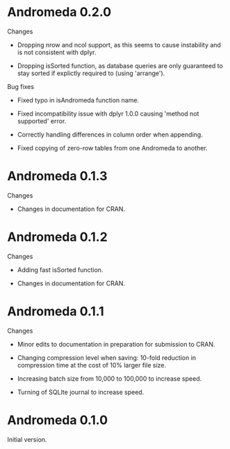 Andromeda 0.2.0
===============

Changes

- Dropping nrow and ncol support, as this seems to cause instability and is not consistent with dplyr.

- Dropping isSorted function, as database queries are only guaranteed to stay sorted if explictly required to (using 'arrange').

Bug fixes

- Fixed typo in isAndromeda function name.

- Fixed incompatibility issue with dplyr 1.0.0 causing 'method not supported' error.

- Correctly handling differences in column order when appending.

- Fixed copying of zero-row tables from one Andromeda to another.


Andromeda 0.1.3
===============

Changes

- Changes in documentation for CRAN.


Andromeda 0.1.2
===============

Changes

- Adding fast isSorted function.

- Changes in documentation for CRAN.


Andromeda 0.1.1
===============

Changes

- Minor edits to documentation in preparation for submission to CRAN.

- Changing compression level when saving: 10-fold reduction in compression time at the cost of 10% larger file size.

- Increasing batch size from 10,000 to 100,000 to increase speed.

- Turning of SQLIte journal to increase speed.


Andromeda 0.1.0
===============

Initial version.